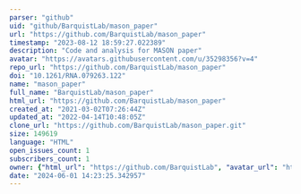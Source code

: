 ```yaml
---
parser: "github"
uid: "github/BarquistLab/mason_paper"
url: "https://github.com/BarquistLab/mason_paper"
timestamp: "2023-08-12 18:59:27.022389"
description: "Code and analysis for MASON paper"
avatar: "https://avatars.githubusercontent.com/u/35298356?v=4"
repo_url: "https://github.com/BarquistLab/mason_paper"
doi: "10.1261/RNA.079263.122"
name: "mason_paper"
full_name: "BarquistLab/mason_paper"
html_url: "https://github.com/BarquistLab/mason_paper"
created_at: "2021-03-02T07:26:44Z"
updated_at: "2022-04-14T10:48:05Z"
clone_url: "https://github.com/BarquistLab/mason_paper.git"
size: 149619
language: "HTML"
open_issues_count: 1
subscribers_count: 1
owner: {"html_url": "https://github.com/BarquistLab", "avatar_url": "https://avatars.githubusercontent.com/u/35298356?v=4", "login": "BarquistLab", "type": "Organization"}
date: "2024-06-01 14:23:25.342957"
---
```

